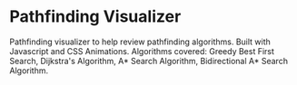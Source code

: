 # Pathfinding Visualizer
Pathfinding visualizer to help review pathfinding algorithms. Built with Javascript and CSS Animations. Algorithms covered: Greedy Best First Search, Dijkstra's Algorithm, A* Search Algorithm, Bidirectional A* Search Algorithm.
